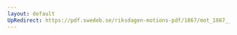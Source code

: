```yaml
---
layout: default
UpRedirect: https://pdf.swedeb.se/riksdagen-motions-pdf/1867/mot_1867__ak__00095/mot_1867__ak__00095_001.pdf
---
```

